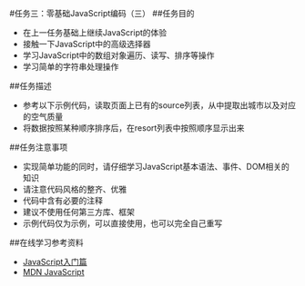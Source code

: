 #任务三：零基础JavaScript编码（三）
##任务目的
* 在上一任务基础上继续JavaScript的体验 <br>
* 接触一下JavaScript中的高级选择器<br>
* 学习JavaScript中的数组对象遍历、读写、排序等操作<br>
* 学习简单的字符串处理操作<br>

##任务描述
* 参考以下示例代码，读取页面上已有的source列表，从中提取出城市以及对应的空气质量<br>
* 将数据按照某种顺序排序后，在resort列表中按照顺序显示出来<br>

##任务注意事项
* 实现简单功能的同时，请仔细学习JavaScript基本语法、事件、DOM相关的知识<br>
* 请注意代码风格的整齐、优雅<br>
* 代码中含有必要的注释<br>
* 建议不使用任何第三方库、框架<br>
* 示例代码仅为示例，可以直接使用，也可以完全自己重写<br>

##在线学习参考资料
* [JavaScript入门篇](http://www.imooc.com/view/36)<br>
* [MDN JavaScript](https://developer.mozilla.org/zh-CN/docs/Web/JavaScript)<br>